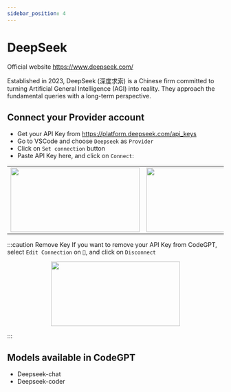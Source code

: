 ```yaml
---
sidebar_position: 4
---
```

# DeepSeek

Official website https://www.deepseek.com/

Established in 2023, DeepSeek (深度求索) is a Chinese firm committed to turning Artificial General Intelligence (AGI) into reality. They approach the fundamental queries with a long-term perspective.

## Connect your Provider account

- Get your API Key from https://platform.deepseek.com/api_keys
- Go to VSCode and choose `Deepseek` as `Provider`
- Click on `Set connection` button
- Paste API Key here, and click on `Connect`:
   
<table>
  <tr>
    <td align="center">
      <img width="300" height="150" src="https://github.com/davila7/code-gpt-docs/assets/37567214/25b9bd29-af0c-45f9-adf9-f5ded27dd655" />
    </td>
    <td align="center">
      <img width="300" height="150" src="https://github.com/davila7/code-gpt-docs/assets/37567214/567b15ac-56b7-4c4e-974f-f115b2ffacf5" />
    </td>
  </tr>
  </table>

:::caution Remove Key
If you want to remove your API Key from CodeGPT, select `Edit Connection` on `🔑`, and click on `Disconnect`

<p align="center">
      <img width="300" height="150" src="https://github.com/davila7/code-gpt-docs/assets/37567214/2f6006f0-1f63-47e7-b3ec-3865213e2b4a" />
</p>

:::

## Models available in CodeGPT
- Deepseek-chat
- Deepseek-coder

